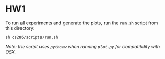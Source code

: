# HW1

To run all experiments and generate the plots, run the `run.sh` script from this directory:

```sh cs285/scripts/run.sh```

*Note: the script uses `pythonw` when running `plot.py` for compatibility with OSX.*
